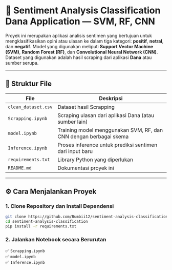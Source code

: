 # 🧠 Sentiment Analysis Classification Dana Application — SVM, RF, CNN

Proyek ini merupakan aplikasi analisis sentimen yang bertujuan untuk mengklasifikasikan opini atau ulasan ke dalam tiga kategori: **positif**, **netral**, dan **negatif**. Model yang digunakan meliputi **Support Vector Machine (SVM)**, **Random Forest (RF)**, dan **Convolutional Neural Network (CNN)**. Dataset yang digunakan adalah hasil scraping dari aplikasi **Dana** atau sumber serupa.

---

## 📁 Struktur File

| File               | Deskripsi                                                   |
|------------------- |-------------------------------------------------------------|
| `clean_dataset.csv`| Dataset hasil Scrapping                                     |
| `Scrapping.ipynb`  | Scraping ulasan dari aplikasi Dana (atau sumber lain)       |
| `model.ipynb`      | Training model menggunakan SVM, RF, dan CNN dengan berbagai skema |
| `Inference.ipynb`  | Proses inference untuk prediksi sentimen dari input baru    |
| `requirements.txt` | Library Python yang diperlukan                              |
| `README.md`        | Dokumentasi proyek ini                                      |


---

## ⚙️ Cara Menjalankan Proyek

### 1. Clone Repository dan Install Dependensi

```bash
git clone https://github.com/Bumbii12/sentiment-analysis-classification-application-Dana-SVM-RF-CNN.git
cd sentiment-analysis-classification
pip install -r requirements.txt
```

### 2. Jalankan Notebook secara Berurutan

✅ `Scrapping.ipynb`  
✅ `model.ipynb`  
✅ `Inference.ipynb`